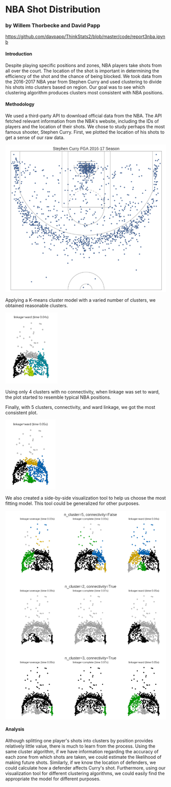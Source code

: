 # NBA Shot Distribution
### by Willem Thorbecke and David Papp

https://github.com/davpapp/ThinkStats2/blob/master/code/report3nba.ipynb


#### Introduction
Despite playing specific positions and zones, NBA players take shots from all over the court. The location of the shot is important in determining the efficiency of the shot and the chance of being blocked. We took data from the 2016-2017 NBA year from Stephen Curry and used clustering to divide his shots into clusters based on region. Our goal was to see which clustering algorithm produces clusters most consistent with NBA positions.

#### Methodology
We used a third-party API to download official data from the NBA. The API fetched relevant information from the NBA's website, including the IDs of players and the location of their shots. We chose to study perhaps the most famous shooter, Stephen Curry. First, we plotted the location of his shots to get a sense of our raw data.

![Curry Shots](https://github.com/davpapp/ThinkStats2/blob/master/Reports/Images/curry_shots.png?raw=true)

Applying a K-means cluster model with a varied number of clusters, we obtained reasonable clusters. 

![K-means ward](https://github.com/davpapp/ThinkStats2/blob/master/Reports/Images/kmeansward.png?raw=true)

Using only 4 clusters with no connectivity, when linkage was set to ward, the plot started to resemble typical NBA positions.

Finally, with 5 clusters, connectivity, and ward linkage, we got the most consistent plot. 

![5 cluster ward](https://github.com/davpapp/ThinkStats2/blob/master/Reports/Images/5clusterward.png?raw=true)

We also created a side-by-side visualization tool to help us choose the most fitting model. This tool could be generalized for other purposes.

![Visualization](https://github.com/davpapp/ThinkStats2/blob/master/Reports/Images/visualization.png?raw=true)

#### Analysis
Although splitting one player's shots into clusters by position provides relatively little value, there is much to learn from the process. Using the same cluster algorithm, if we have information regarding the accuracy of each zone from which shots are taken, we could estimate the likelihood of making future shots. Similarly, if we know the location of defenders, we could calculate how a defender affects Curry's shot. Furthermore, using our visualization tool for different clustering algorithms, we could easily find the appropriate the model for different purposes.
